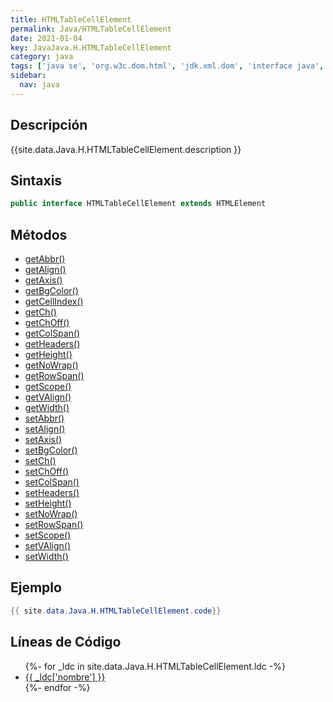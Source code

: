 ```yaml
---
title: HTMLTableCellElement
permalink: Java/HTMLTableCellElement
date: 2021-01-04
key: JavaJava.H.HTMLTableCellElement
category: java
tags: ['java se', 'org.w3c.dom.html', 'jdk.xml.dom', 'interface java', 'Java 1.4', 'DOM Level 2']
sidebar: 
  nav: java
---
```


## Descripción
{{site.data.Java.H.HTMLTableCellElement.description }}

## Sintaxis
~~~java
public interface HTMLTableCellElement extends HTMLElement
~~~

## Métodos
* [getAbbr()](/Java/HTMLTableCellElement/getAbbr)
* [getAlign()](/Java/HTMLTableCellElement/getAlign)
* [getAxis()](/Java/HTMLTableCellElement/getAxis)
* [getBgColor()](/Java/HTMLTableCellElement/getBgColor)
* [getCellIndex()](/Java/HTMLTableCellElement/getCellIndex)
* [getCh()](/Java/HTMLTableCellElement/getCh)
* [getChOff()](/Java/HTMLTableCellElement/getChOff)
* [getColSpan()](/Java/HTMLTableCellElement/getColSpan)
* [getHeaders()](/Java/HTMLTableCellElement/getHeaders)
* [getHeight()](/Java/HTMLTableCellElement/getHeight)
* [getNoWrap()](/Java/HTMLTableCellElement/getNoWrap)
* [getRowSpan()](/Java/HTMLTableCellElement/getRowSpan)
* [getScope()](/Java/HTMLTableCellElement/getScope)
* [getVAlign()](/Java/HTMLTableCellElement/getVAlign)
* [getWidth()](/Java/HTMLTableCellElement/getWidth)
* [setAbbr()](/Java/HTMLTableCellElement/setAbbr)
* [setAlign()](/Java/HTMLTableCellElement/setAlign)
* [setAxis()](/Java/HTMLTableCellElement/setAxis)
* [setBgColor()](/Java/HTMLTableCellElement/setBgColor)
* [setCh()](/Java/HTMLTableCellElement/setCh)
* [setChOff()](/Java/HTMLTableCellElement/setChOff)
* [setColSpan()](/Java/HTMLTableCellElement/setColSpan)
* [setHeaders()](/Java/HTMLTableCellElement/setHeaders)
* [setHeight()](/Java/HTMLTableCellElement/setHeight)
* [setNoWrap()](/Java/HTMLTableCellElement/setNoWrap)
* [setRowSpan()](/Java/HTMLTableCellElement/setRowSpan)
* [setScope()](/Java/HTMLTableCellElement/setScope)
* [setVAlign()](/Java/HTMLTableCellElement/setVAlign)
* [setWidth()](/Java/HTMLTableCellElement/setWidth)

## Ejemplo
~~~java
{{ site.data.Java.H.HTMLTableCellElement.code}}
~~~

## Líneas de Código
<ul>
{%- for _ldc in site.data.Java.H.HTMLTableCellElement.ldc -%}
   <li>
       <a href="{{_ldc['url'] }}">{{ _ldc['nombre'] }}</a>
   </li>
{%- endfor -%}
</ul>
